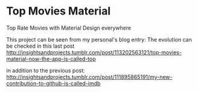 # Top Movies Material
Top Rate Movies with Material Design everywhere

This project can be seen from my personal's blog entry:
The evolution can be checked in this last post
http://insightsandprojects.tumblr.com/post/113202563121/top-movies-material-now-the-app-is-called-top

in addition to the previous post:
http://insightsandprojects.tumblr.com/post/111895865191/my-new-contribution-to-github-is-called-imdb
